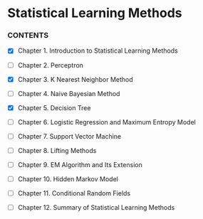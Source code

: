 # Statistical Learning Methods

### CONTENTS

  - [x] Chapter 1. Introduction to Statistical Learning Methods

  - [ ] Chapter 2. Perceptron

  - [x] Chapter 3. K Nearest Neighbor Method

  - [ ] Chapter 4. Naive Bayesian Method

  - [x] Chapter 5. Decision Tree

  - [ ] Chapter 6. Logistic Regression and Maximum Entropy Model

  - [ ] Chapter 7. Support Vector Machine

  - [ ] Chapter 8. Lifting Methods

  - [ ] Chapter 9. EM Algorithm and Its Extension

  - [ ] Chapter 10. Hidden Markov Model

  - [ ] Chapter 11. Conditional Random Fields

  - [ ] Chapter 12. Summary of Statistical Learning Methods
